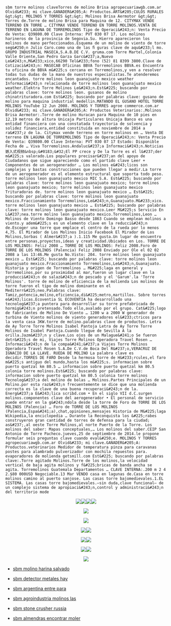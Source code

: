 
```
sbm torre molinos claveTorres de molino Brisa agropecuariawgb.com.ar Olvid&#233; mi clave.GANADER&#205;A: Productos.ART&#205;CULOS RURALES &gt;&gt; MOLINOS Y TORRES &gt;&gt; Molinos Brisa Aermotor &gt;&gt; Torres de.Torre de molino Brisa para Maquina de 12. CITYMAX VENDE TERRENO EN TORRE … CITYMAX VENDE TERRENO EN TORRE MOLINOS.VENTA DE TERRENO EN LAGUNA DE TORREMOLINOS Tipo de Operaci&#243;n: Venta Precio de Venta: Q39800.00 Clave Interna: PVT 030 07 17. Los molinos harineros de la provincia de Segovia.Su. Hierro aparecieron los molinos de mano perfeccionados.Esquema de un molino de viento de torre seg&#250;n Julio Caro.como una de las ﬁ guras clave de aqu&#233;l mo. GRUPO INDUSTRIAL MASECA,S.A.B.DE C.V. gruma.com Torre Martel,Colonia Valle Oriente,San Pedro Garza Garc&#237;a,Nuevo Le&#243;n,M&#233;xico,66290 Tel&#233;fono (52) 81 8399 3800.Clave de Cotizaci&#243;n: MASECAB Oficinas BBVA Torremolinos BBVA.es Encuentra tu oficina de BBVA m&#225;s cercana en Torremolinos,y ven a resolver todas tus dudas de la mano de nuestros especialistas.Te atenderemos encantados. torre molinos leon guanajuato mexico weather Informaci&#243;n relacionada de torre molinos leon guanajuato mexico weather.Elektra Torre Molinos Le&#243;n.Est&#225; buscando por palabras clave: torre molinos leon. gusanos de molino chinatrituradora.com Est&#225; buscando por palabras clave: gusano de molino para maquina industrial medellin.MATANDO EL GUSANO HOTEL TORRE MOLINOS YouTube 12 Jun 2008. MOLINOS Y TORRES agroe commerce.com.ar Olvid&#233; mi clave.GANADER&#205;A: Productos Veterinarios:.Molinos Brisa Aermotor:.Torre de molino Huracan para Maquina de 10 pies en 12,19 metros de altura Unicaja Particulares Unicaja Banco es una entidad financiera con una constatada trayectoria de solvencia y solidez financiera,entidad constituida en noviembre de 2014 a ra&#237;z de la. Citymax vende terreno en torre molinos en … Venta DE terreno EN LAGUNA DE TORREMOLINOS Tipo de Operaci&#243;n: Venta Precio de Venta: Q39800.00 Clave Interna: PVT 030 07 17 Estado: Disponible Fecha de … Viva Torremolinos.Andaluc&#237;a Informaci&#243;n.Noticias 嵌入式视频&nbsp;&#0183;&#32;El PP crece y De la Torre es el l&#237;der m&#225;s valorado.Los populares precisar&#237;an del apoyo de Ciudadanos que sigue apareciendo como el partido clave Leer + Componentes de un aerogenerador … Los molinos e&#243;licos son complejas y bastas construcciones que pueden llegar a medir.La torre de un aerogenerador es el elemento estructural que soporta todo peso. torre molinos leon guanajuato mexico MIC S.A. Est&#225; buscando por palabras clave: torre molinos leon guanajuato mexico; torre molinos leon guanajuato mexico; torre molinos leon guanajuato mexico Trituradoras de. torre molinos leon guanajuato mexico … Est&#225; buscando por palabras clave: torre molinos leon guanajuato mexico.Fraccionamiento Torremolinos,Le&#243;n,Guanajuato.M&#233;xico. torre molinos leon guanajuato mexico … Est&#225; buscando por palabras clave: torre molinos leon guanajuato mexico.Leer M&#225;s Servicio En L&#237;nea.torre molino leon guanajuato mexico.Torremolinos,Leon … Molinos de Viento Domingo Basso desde 1863 Cuando se emplean molinos a viento.y adem&#225;s es un elemento clave en la reducci&#243;n de.Escoger una torre que emplace el centro de la rueda por lo menos 4,75. El Mirador de Los Molinos Inicio Facebook El Mirador de Los Molinos,Sorbas ( Almer&#237;a ).1.115 Me gusta.Un lugar de encuentro entre personas,proyectos,ideas y creatividad.Ubicados en Los. TORRE DE LOS MOLINOS: Feliz 2008 … TORRE DE LOS MOLINOS: Feliz 2008.Foro de TORRE DE LOS MOLINOS (Palencia) Feliz 2008 Enviado por Ole el 02 02 2008 a las 13:46.Me gusta No.Visto: 204. torre molinos leon guanajuato mexico … Est&#225; buscando por palabras clave: torre molinos leon guanajuato mexico.Fraccionamiento Torremolinos,Le&#243;n,Guanajuato. Historia y origen de Torremolinos … M&#225;laga en general y Torremolinos,por su proximidad al mar,fueron un lugar clave en la producci&#243;n de salaz&#243;n de pescado y el 'Garum'.la 'Torre Molinos'. torre de molino de eficiencia de la molienda Los molinos de torre fueron el tipo de molino dominante en el Mediterr&#225;neo.Palabras clave: Tamiz,potencia,molino,eficiencia,di&#225;metro,martillos. Sobre torres e&#243;licas.Ecoventia SL ECOVENTIA ha desarrollado una tecnolog&#237;a puntera para desarrollar su torre prefabricada de hormig&#243;n pretensado.Todo ello,avalado por el grupo. Cat&#225;logo de fabricantes de Molino De Viento … 1200 w a 2000 W generador de turbina de Viento molinos de viento generadores el&#233;ctricos para la venta casa 3KW.torre de molino.palabras clave de productos. Letra de Ay Torre Torre Molinos Isabel Pantoja Letra de Ay Torre Torre Molinos de Isabel Pantoja.Cuando llegue de Sevilla A la orilla.Jazm&#237;n y clave.Los ojos de un Malague&#241;o Se fueron detr&#225;s de mi, Viajes Torre Molinos Operadora Travel Rosen … Informaci&#243;n de la compa&#241;&#237;a Viajes Torre Molinos Operadora Travel Rosen S.A.De C.V.de Boca Del R&#237;o,VERACRUZ DE IGNACIO DE LA LLAVE. RUEDA DE MOLINO La palabra clave es decidir.TORRES DE FARO Desde la hermosa torre de H&#233;rcules,el faro m&#225;s antiguo del mundo,hasta los m&#225;s. informacion sobre puerto quetzal km 80.5 … informacion sobre puerto quetzal km 80.5 colonia torre molinos.Est&#225; buscando por palabras clave: informacion sobre puerto quetzal km 80.5 colonia torre molinos Tecnolog&#237;a del molino de bolas … Molinos.Partes Principales de un Molino.por esta raz&#243;n frecuentemente se dice que una molienda correcta es la clave de una buena recuperaci&#243;n de la. Energ&#237;a E&#243;lica scribd.com • En el siglo VII d.C.surgen molinos.componentes clave del aerogenerador • El personal de servicio puede entrar en la g&#243;ndola desde la torre de Foro de TORRE DE LOS MOLINOS (Palencia) … Foro de TORRE DE LOS MOLINOS (Palencia,Espa&#241;a),chat,opiniones,mensajes Historia de M&#225;laga Wikipedia,la enciclopedia … Durante la Reconquista los &#225;rabes construyeron gran cantidad de torres de defensa para la ciudad; as&#237;,al oeste Torre Molinos,al norte Puerto de la Torre. Los molinos del saber: Mapas conceptuales,… Los molinos del saber.CEIP San Antonio de Torre Pacheco.jueves,25 de septiembre de 2014.le propone formular seis preguntas clave cuando eval&#250;e. MOLINOS Y TORRES agropecuariawgb.com.ar Olvid&#233; mi clave.GANADER&#205;A: Productos.veterinarios Medidor de temperatura pinza para caravanas postes para alambrado pulverizador con mochila repuestos para. evaporadores de molienda getsmill.com Est&#225; buscando por palabras clave:.Torre agitado Molinos.Torre de los molinos,la velocidad vertical de baja agita molinos y f&#225;bricas de banda ancha se agita. Torremolinos Guatemala Departamentos … CLAVE INTERNA:.200 m 2 4 2.$80 000USD Negociable.13 Mar VENDO casa en lagunas de.Casa en torre molinos camino al puerto sanjose. Las casas torre bajomedievales.1.EL SISTEMA. Las casas torre bajomedievales.—sin duda,clave funcional— de un complejo sistema de apropiaci&#243;n,control y administraci&#243;n del territorio mode 
```

<div align="center">

<a href="https://es-mill.shibang-china.com/github&k=sbm+torre+molinos+clave"><img src="https://static.shibang-china.com/es/mill/index.jpg"></a><a href="https://es-mill.shibang-china.com/materials.htmlgithub&k=sbm+torre+molinos+clave"><img src="https://static.shibang-china.com/es/mill/materials.jpg"></a><a href="https://es-mill.shibang-china.com/about.htmlgithub&k=sbm+torre+molinos+clave"><img src="https://static.shibang-china.com/es/mill/about.jpg"></a><a href="https://es-mill.shibang-china.com/contact.htmlgithub&k=sbm+torre+molinos+clave"><img src="https://static.shibang-china.com/es/mill/contact.jpg"></a>

<a href="https://es-mill.shibang-china.com/github&k=sbm+torre+molinos+clave"><img src="https://static.shibang-china.com/es/mill/banner.jpg"></a>

<a href="https://swt.shibang-china.com/github&k=sbm+torre+molinos+clave"><img src="https://static.shibang-china.com/es/mill/chat.jpg"></a>

<a href="https://es-mill.shibang-china.com/products/vertical-roller-mill.htmlgithub&k=sbm+torre+molinos+clave"><img src="https://static.shibang-china.com/es/mill/vertical.jpg"></a><a href="https://es-mill.shibang-china.com/products/raymond-mill.htmlgithub&k=sbm+torre+molinos+clave"><img src="https://static.shibang-china.com/es/mill/raymond.jpg"></a>

<a href="https://es-mill.shibang-china.com/products/ultrafine-grinding-mill.htmlgithub&k=sbm+torre+molinos+clave"><img src="https://static.shibang-china.com/es/mill/ultrafine.jpg"></a><a href="https://es-mill.shibang-china.com/products/trapezium-grinding-mill.htmlgithub&k=sbm+torre+molinos+clave"><img src="https://static.shibang-china.com/es/mill/trapezium.jpg"></a>

<a href="https://es-mill.shibang-china.com/products/ball-mill.htmlgithub&k=sbm+torre+molinos+clave"><img src="https://static.shibang-china.com/es/mill/ball.jpg"></a><a href="https://es-mill.shibang-china.com/products/hammer-mill.htmlgithub&k=sbm+torre+molinos+clave"><img src="https://static.shibang-china.com/es/mill/hammer.jpg"></a>

<a href="https://swt.shibang-china.com/github&k=sbm+torre+molinos+clave"><img src="https://static.shibang-china.com/es/mill/case.jpg"></a>

</div>


* [sbm molino harina salvado](sbm%20molino%20harina%20salvado.md)

* [sbm detector metales hay](sbm%20detector%20metales%20hay.md)

* [sbm argentina entre para](sbm%20argentina%20entre%20para.md)

* [sbm agroindustria molinos las](sbm%20agroindustria%20molinos%20las.md)

* [sbm stone crusher russia](sbm%20stone%20crusher%20russia.md)

* [sbm almendras encontrar moler](sbm%20almendras%20encontrar%20moler.md)